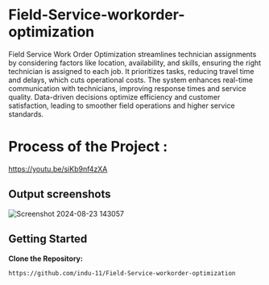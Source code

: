 # Field-Service-workorder-optimization
Field Service Work Order Optimization streamlines technician assignments by considering factors like location, availability, and skills, ensuring the right technician is assigned to each job. It prioritizes tasks, reducing travel time and delays, which cuts operational costs. The system enhances real-time communication with technicians, improving response times and service quality. Data-driven decisions optimize efficiency and customer satisfaction, leading to smoother field operations and higher service standards.

# Process of the Project : 

 https://youtu.be/siKb9nf4zXA

## Output screenshots
![Screenshot 2024-08-23 143057](https://github.com/user-attachments/assets/67839184-b6af-4447-83af-f45fe37cedac)

 
## Getting Started

**Clone the Repository:**
   ```bash
https://github.com/indu-11/Field-Service-workorder-optimization
